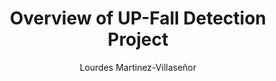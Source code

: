 ---
paperId: 47
author: Lourdes Martinez-Villaseñor
publicationauthor: Martinez-Villaseñor, L.
title: Overview of UP-Fall Detection Project
pdf: Poster_Martinez-Villaseñor_Lourdes.pdf
poster: --
alt: --
type: Poster
topic: Medical Data
link: https://doi.org/10.52591/lxai2019120811
conference: neurips
year: 2019
tags: neurips-2019
location: Vancouver, Canada
---